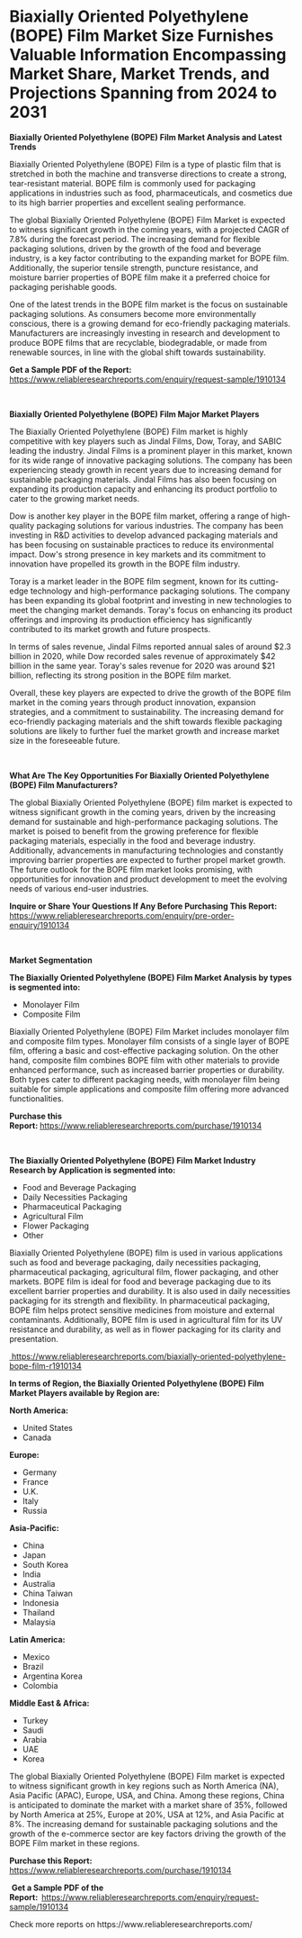 <p><h1>Biaxially Oriented Polyethylene (BOPE) Film Market Size Furnishes Valuable Information Encompassing Market Share, Market Trends, and Projections Spanning from 2024 to 2031</h1></p><p><strong>Biaxially Oriented Polyethylene (BOPE) Film Market Analysis and Latest Trends</strong></p>
<p><p>Biaxially Oriented Polyethylene (BOPE) Film is a type of plastic film that is stretched in both the machine and transverse directions to create a strong, tear-resistant material. BOPE film is commonly used for packaging applications in industries such as food, pharmaceuticals, and cosmetics due to its high barrier properties and excellent sealing performance.</p><p>The global Biaxially Oriented Polyethylene (BOPE) Film Market is expected to witness significant growth in the coming years, with a projected CAGR of 7.8% during the forecast period. The increasing demand for flexible packaging solutions, driven by the growth of the food and beverage industry, is a key factor contributing to the expanding market for BOPE film. Additionally, the superior tensile strength, puncture resistance, and moisture barrier properties of BOPE film make it a preferred choice for packaging perishable goods.</p><p>One of the latest trends in the BOPE film market is the focus on sustainable packaging solutions. As consumers become more environmentally conscious, there is a growing demand for eco-friendly packaging materials. Manufacturers are increasingly investing in research and development to produce BOPE films that are recyclable, biodegradable, or made from renewable sources, in line with the global shift towards sustainability.</p></p>
<p><strong>Get a Sample PDF of the Report:&nbsp;</strong> <a href="https://www.reliableresearchreports.com/enquiry/request-sample/1910134">https://www.reliableresearchreports.com/enquiry/request-sample/1910134</a></p>
<p>&nbsp;</p>
<p><strong>Biaxially Oriented Polyethylene (BOPE) Film Major Market Players</strong></p>
<p><p>The Biaxially Oriented Polyethylene (BOPE) Film market is highly competitive with key players such as Jindal Films, Dow, Toray, and SABIC leading the industry. Jindal Films is a prominent player in this market, known for its wide range of innovative packaging solutions. The company has been experiencing steady growth in recent years due to increasing demand for sustainable packaging materials. Jindal Films has also been focusing on expanding its production capacity and enhancing its product portfolio to cater to the growing market needs.</p><p>Dow is another key player in the BOPE film market, offering a range of high-quality packaging solutions for various industries. The company has been investing in R&D activities to develop advanced packaging materials and has been focusing on sustainable practices to reduce its environmental impact. Dow's strong presence in key markets and its commitment to innovation have propelled its growth in the BOPE film industry.</p><p>Toray is a market leader in the BOPE film segment, known for its cutting-edge technology and high-performance packaging solutions. The company has been expanding its global footprint and investing in new technologies to meet the changing market demands. Toray's focus on enhancing its product offerings and improving its production efficiency has significantly contributed to its market growth and future prospects.</p><p>In terms of sales revenue, Jindal Films reported annual sales of around $2.3 billion in 2020, while Dow recorded sales revenue of approximately $42 billion in the same year. Toray's sales revenue for 2020 was around $21 billion, reflecting its strong position in the BOPE film market.</p><p>Overall, these key players are expected to drive the growth of the BOPE film market in the coming years through product innovation, expansion strategies, and a commitment to sustainability. The increasing demand for eco-friendly packaging materials and the shift towards flexible packaging solutions are likely to further fuel the market growth and increase market size in the foreseeable future.</p></p>
<p>&nbsp;</p>
<p><strong>What Are The Key Opportunities For Biaxially Oriented Polyethylene (BOPE) Film Manufacturers?</strong></p>
<p><p>The global Biaxially Oriented Polyethylene (BOPE) film market is expected to witness significant growth in the coming years, driven by the increasing demand for sustainable and high-performance packaging solutions. The market is poised to benefit from the growing preference for flexible packaging materials, especially in the food and beverage industry. Additionally, advancements in manufacturing technologies and constantly improving barrier properties are expected to further propel market growth. The future outlook for the BOPE film market looks promising, with opportunities for innovation and product development to meet the evolving needs of various end-user industries.</p></p>
<p><strong>Inquire or Share Your Questions If Any Before Purchasing This Report:</strong> <a href="https://www.reliableresearchreports.com/enquiry/pre-order-enquiry/1910134">https://www.reliableresearchreports.com/enquiry/pre-order-enquiry/1910134</a></p>
<p>&nbsp;</p>
<p><strong>Market Segmentation</strong></p>
<p><strong>The Biaxially Oriented Polyethylene (BOPE) Film Market Analysis by types is segmented into:</strong></p>
<p><ul><li>Monolayer Film</li><li>Composite Film</li></ul></p>
<p><p>Biaxially Oriented Polyethylene (BOPE) Film Market includes monolayer film and composite film types. Monolayer film consists of a single layer of BOPE film, offering a basic and cost-effective packaging solution. On the other hand, composite film combines BOPE film with other materials to provide enhanced performance, such as increased barrier properties or durability. Both types cater to different packaging needs, with monolayer film being suitable for simple applications and composite film offering more advanced functionalities.</p></p>
<p><strong>Purchase this Report:&nbsp;</strong><a href="https://www.reliableresearchreports.com/purchase/1910134">https://www.reliableresearchreports.com/purchase/1910134</a></p>
<p>&nbsp;</p>
<p><strong>The Biaxially Oriented Polyethylene (BOPE) Film Market Industry Research by Application is segmented into:</strong></p>
<p><ul><li>Food and Beverage Packaging</li><li>Daily Necessities Packaging</li><li>Pharmaceutical Packaging</li><li>Agricultural Film</li><li>Flower Packaging</li><li>Other</li></ul></p>
<p><p>Biaxially Oriented Polyethylene (BOPE) film is used in various applications such as food and beverage packaging, daily necessities packaging, pharmaceutical packaging, agricultural film, flower packaging, and other markets. BOPE film is ideal for food and beverage packaging due to its excellent barrier properties and durability. It is also used in daily necessities packaging for its strength and flexibility. In pharmaceutical packaging, BOPE film helps protect sensitive medicines from moisture and external contaminants. Additionally, BOPE film is used in agricultural film for its UV resistance and durability, as well as in flower packaging for its clarity and presentation.</p></p>
<p><a href="https://www.reliableresearchreports.com/biaxially-oriented-polyethylene-bope-film-r1910134">&nbsp;https://www.reliableresearchreports.com/biaxially-oriented-polyethylene-bope-film-r1910134</a></p>
<p><strong>In terms of Region, the Biaxially Oriented Polyethylene (BOPE) Film Market Players available by Region are:</strong></p>
<p>
    <p> <strong> North America: </strong>
        <ul>
            <li>United States</li>
            <li>Canada</li>
        </ul>
        </p> 
    <p> <strong> Europe: </strong>
        <ul>
            <li>Germany</li>
            <li>France</li>
            <li>U.K.</li>
            <li>Italy</li>
            <li>Russia</li>
        </ul>
        </p> 
    <p> <strong> Asia-Pacific: </strong>
        <ul>
            <li>China</li>
            <li>Japan</li>
            <li>South Korea</li>
            <li>India</li>
            <li>Australia</li>
            <li>China Taiwan</li>
            <li>Indonesia</li>
            <li>Thailand</li>
            <li>Malaysia</li>
        </ul>
        </p> 
    <p> <strong> Latin America: </strong>
        <ul>
            <li>Mexico</li>
            <li>Brazil</li>
            <li>Argentina Korea</li>
            <li>Colombia</li>
        </ul>
        </p> 
    <p> <strong> Middle East & Africa: </strong>
        <ul>
            <li>Turkey</li>
            <li>Saudi</li>
            <li>Arabia</li>
            <li>UAE</li>
            <li>Korea</li>
        </ul>
    </p>
    </p>
<p><p>The global Biaxially Oriented Polyethylene (BOPE) Film market is expected to witness significant growth in key regions such as North America (NA), Asia Pacific (APAC), Europe, USA, and China. Among these regions, China is anticipated to dominate the market with a market share of 35%, followed by North America at 25%, Europe at 20%, USA at 12%, and Asia Pacific at 8%. The increasing demand for sustainable packaging solutions and the growth of the e-commerce sector are key factors driving the growth of the BOPE Film market in these regions.</p></p>
<p><strong>Purchase this Report: </strong><a href="https://www.reliableresearchreports.com/purchase/1910134">https://www.reliableresearchreports.com/purchase/1910134</a></p>
<p>&nbsp;<strong>Get a Sample PDF of the Report:&nbsp;&nbsp;</strong><a href="https://www.reliableresearchreports.com/enquiry/request-sample/1910134">https://www.reliableresearchreports.com/enquiry/request-sample/1910134</a></p>
<p><strong></strong></p>
<p>Check more reports on https://www.reliableresearchreports.com/</p>